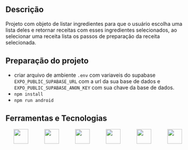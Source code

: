 ## Descrição

Projeto com objeto de listar ingredientes para que o usuário escolha uma lista deles e retornar receitas com esses ingredientes selecionados, ao selecionar uma receita lista os passos de preparação da receita selecionada.

## Preparação do projeto

- criar arquivo de ambiente ``.env`` com variaveis do supabase ``EXPO_PUBLIC_SUPABASE_URL`` com a url da sua base de dados e ``EXPO_PUBLIC_SUPABASE_ANON_KEY`` com sua chave da base de dados.
- ``npm install``
- ``npm run android``

## Ferramentas e Tecnologias
<div style="display: flex; justify-content: space-around;">
  <img loading="lazy" src="https://cdn.jsdelivr.net/gh/devicons/devicon@latest/icons/androidstudio/androidstudio-original.svg" width="40" height="40"/>
  <img loading="lazy" src="https://cdn.jsdelivr.net/gh/devicons/devicon@latest/icons/react/react-original-wordmark.svg" width="40" height="40" />
  <img loading="lazy" src="https://cdn.jsdelivr.net/gh/devicons/devicon@latest/icons/supabase/supabase-original.svg" width="40" height="40"/>
  <img loading="lazy" src="https://cdn.jsdelivr.net/gh/devicons/devicon@latest/icons/postgresql/postgresql-plain-wordmark.svg" width="40" height="40"/>
  <img loading="lazy" src="https://icongr.am/devicon/typescript-original.svg?size=128&color=currentColor" width="40" height="40"/>
  <img loading="lazy" src="https://static-00.iconduck.com/assets.00/file-type-expo-icon-1807x2048-zlqoaiu7.png" width="40" height="40"/>
</div>
